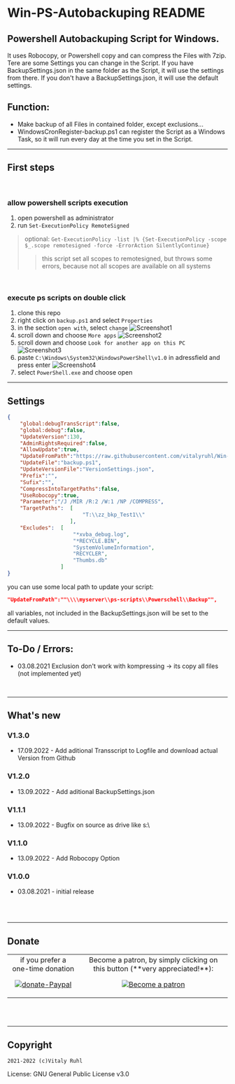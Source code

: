 # Win-PS-Autobackuping README

<!-- markdownlint-disable MD033 -->
<!-- markdownlint-disable MD001 -->
<!-- markdownlint-disable MD013 -->
<!-- markdownlint-disable MD025 -->
<!-- markdownlint-disable MD026 -->

## Powershell Autobackuping Script for Windows. 

It uses Robocopy, or Powershell copy and can compress the Files with 7zip. Tere are some Settings you can change in the Script. If you have BackupSettings.json in the same folder as the Script, it will use the settings from there. If you don't have a BackupSettings.json, it will use the default settings.

## Function:

- Make backup of all Files in contained folder, except exclusions...
- WindowsCronRegister-backup.ps1 can register the Script as a Windows Task, so it will run every day at the time you set in the Script. 

---

## First steps

<br>

### allow powershell scripts execution

1. open powershell as administrator
2. run `Set-ExecutionPolicy RemoteSigned`

>optional: `Get-ExecutionPolicy -list |% {Set-ExecutionPolicy -scope $_.scope remotesigned -force -ErrorAction SilentlyContinue}` 
>>this script set all scopes to remotesigned, but throws some errors, because not all scopes are available on all systems

<br>

### execute ps scripts on double click

1. clone this repo
2. right click on `backup.ps1` and select `Properties`
3. in the section `open with`, select `change` ![Screenshot1](assets/Screenshot_1.jpg)
4. scroll down and choose `More apps` ![Screenshot2](assets/Screenshot_2.jpg)
5. scroll down and choose `Look for another app on this PC` ![Screenshot3](assets/Screenshot_3.jpg)
6. paste `C:\Windows\System32\WindowsPowerShell\v1.0` in adressfield and press enter ![Screenshot4](assets/Screenshot_4.jpg)
7. select `PowerShell.exe` and choose open

---

## Settings

```json
{
    "global:debugTransScript":false,
    "global:debug":false,
    "UpdateVersion":130,
    "AdminRightsRequired":false,
    "AllowUpdate":true,
    "UpdateFromPath":"https://raw.githubusercontent.com/vitalyruhl/Win-PS-Autobackuping/master",
    "UpdateFile":"backup.ps1",
    "UpdateVersionFile":"VersionSettings.json",
    "Prefix":"",
    "Sufix":"",
    "CompressIntoTargetPaths":false,
    "UseRobocopy":true,
    "Parameter":"/J /MIR /R:2 /W:1 /NP /COMPRESS",
    "TargetPaths":  [
                        "T:\\zz_bkp_Test1\\"
                    ],
    "Excludes":  [
                     "*xvba_debug.log",
                     "*RECYCLE.BIN",
                     "SystemVolumeInformation",
                     "RECYCLER",
                     "Thumbs.db"
                 ]
}
```

you can use some local path to update your script:


```json
"UpdateFromPath":""\\\\myserver\\ps-scripts\\Powerschell\\Backup"",

```

all variables, not included in the BackupSettings.json will be set to the default values.

---

## To-Do / Errors: 

 - 03.08.2021 Exclusion don't work with kompressing -> its copy all files (not implemented yet)

<br>

---

## What's new

### V1.3.0

- 17.09.2022 - Add aditional Transscript to Logfile and download actual Version from Github 

### V1.2.0

- 13.09.2022 - Add aditional BackupSettings.json 

### V1.1.1

- 13.09.2022 - Bugfix on source as drive like s:\

### V1.1.0

- 13.09.2022 - Add Robocopy Option

### V1.0.0

- 03.08.2021 - initial release


<br>
<br>

---

## Donate

<table align="center" width="100%" border="0" bgcolor:=#3f3f3f>
<tr align="center">
<td align="center">  
if you prefer a one-time donation

[![donate-Paypal](https://www.paypalobjects.com/en_US/i/btn/btn_donateCC_LG.gif)](https://paypal.me/FamilieRuhl)

</td>

<td align="center">  
Become a patron, by simply clicking on this button (**very appreciated!**):

[![Become a patron](https://c5.patreon.com/external/logo/become_a_patron_button.png)](https://www.patreon.com/join/6555448/checkout?ru=undefined)

</td>
</tr>
</table>

<br>
<br>

---

## Copyright

`2021-2022 (c)Vitaly Ruhl`

License: GNU General Public License v3.0
